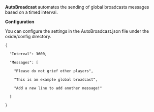 **AutoBroadcast**  automates the sending of global broadcasts messages based on a timed interval.

**Configuration** 

You can configure the settings in the AutoBroadcast.json file under the oxide/config directory.

````
{

  "Interval": 3600,

  "Messages": [

    "Please do not grief other players",

    "This is an example global broadcast",

    "Add a new line to add another message!"

  ]

}
````